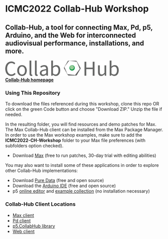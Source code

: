 # ICMC2022 Collab-Hub Workshop

## Collab-Hub, a tool for connecting Max, Pd, p5, Arduino, and the Web for interconnected audiovisual performance, installations, and more.

<img src="/img/CH-Title.png" alt="Collab-Hub Logo" height="50"/>

<br>
<a href="https://www.collab-hub.io" target="_blank"><b>Collab-Hub homepage</b></a>
<br>

### Using This Repository
To download the files referenced during this workshop, clone this repo OR click on the green Code button and choose "Download ZIP." Unzip the file if needed.  

In the resulting folder, you will find resources and demo patches for Max. The Max Collab-Hub client can be installed from the Max Package Manager. In order to use the Max workshop examples, make sure to add the **ICMC2022-CH-Workshop** folder to your Max file preferences (with subfolders option checked).
- Download [Max](https://cycling74.com/downloads) (free to run patches, 30-day trial with editing abilities)

You may also want to install some of these applications in order to explore other Collab-Hub implementations:
- Download [Pure Data](http://puredata.info/downloads) (free and open source)
- Download the [Arduino IDE](https://www.arduino.cc/en/software) (free and open source)
- p5 [online editor](https://editor.p5js.org) and [example collection](https://editor.p5js.org/ersheff/collections/-gBBpVYcp) (no installation necessary)
 

### Collab-Hub Client Locations
- <a href="https://github.com/Collab-Hub-io/Collab-Hub-Max-Client" target="_blank">Max client</a>
- <a href="https://github.com/Collab-Hub-io/Collab-Hub-Pd-Client" target="_blank">Pd client</a>
- <a href="https://github.com/Collab-Hub-io/p5.CollabHub" target="_blank">p5.CollabHub library</a>
- <a href="https://ch-server.herokuapp.com/" target="_blank">Web client</a>